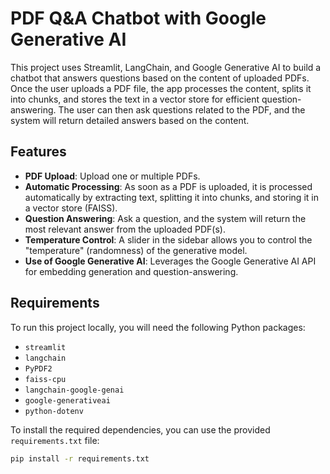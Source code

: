 # PDF Q&A Chatbot with Google Generative AI

This project uses Streamlit, LangChain, and Google Generative AI to build a chatbot that answers questions based on the content of uploaded PDFs. Once the user uploads a PDF file, the app processes the content, splits it into chunks, and stores the text in a vector store for efficient question-answering. The user can then ask questions related to the PDF, and the system will return detailed answers based on the content.

## Features

- **PDF Upload**: Upload one or multiple PDFs.
- **Automatic Processing**: As soon as a PDF is uploaded, it is processed automatically by extracting text, splitting it into chunks, and storing it in a vector store (FAISS).
- **Question Answering**: Ask a question, and the system will return the most relevant answer from the uploaded PDF(s).
- **Temperature Control**: A slider in the sidebar allows you to control the "temperature" (randomness) of the generative model.
- **Use of Google Generative AI**: Leverages the Google Generative AI API for embedding generation and question-answering.

## Requirements

To run this project locally, you will need the following Python packages:

- `streamlit`
- `langchain`
- `PyPDF2`
- `faiss-cpu`
- `langchain-google-genai`
- `google-generativeai`
- `python-dotenv`

To install the required dependencies, you can use the provided `requirements.txt` file:

```bash
pip install -r requirements.txt
